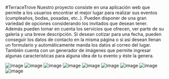 #TerraceTrove
Nuestro proyecto consiste en una aplicación web que permite a los usuarios encontrar el mejor lugar para realizar sus eventos (cumpleaños, bodas, posadas, etc..).
Pueden disponer de una gran variedad de opciones considerando los invitados que desean tener. Además pueden tomar en cuenta los servicios que ofrecen, ver parte de 
su galería y una breve descripción. Si desean cotizar para una fecha, pueden conseguir los datos de contacto en la misma página o si así desean llenan un formulario
y automáticamente manda los datos al correo del lugar. También cuenta con un generador de imágenes que permite ingresar algunas caracteristicas para alguna idea de 
tu evento y éste la genera.

![image](https://github.com/KenyaMercado/Proyecto1_ProgInter/assets/142718861/bbe33427-a7c7-4310-a33e-ef57162c1d3d)
![image](https://github.com/KenyaMercado/Proyecto1_ProgInter/assets/142718861/b01747b6-5355-48d9-b7cd-fafb0da25d21)
![image](https://github.com/KenyaMercado/Proyecto1_ProgInter/assets/142718861/fc716816-219b-4bce-bf17-b2abeff030f7)
![image](https://github.com/KenyaMercado/Proyecto1_ProgInter/assets/142718861/f1861ce9-d517-45d7-964d-14b565b143f7)
![image](https://github.com/KenyaMercado/Proyecto1_ProgInter/assets/142718861/8e257851-9fe6-4723-b63d-7df2226058be)
![image](https://github.com/KenyaMercado/Proyecto1_ProgInter/assets/142718861/e18f0ca1-0154-4706-bb7a-595893b5d6c3)
![image](https://github.com/KenyaMercado/Proyecto1_ProgInter/assets/142718861/08f002f9-48b2-4c71-a9a3-365ac9016ea6)
![image](https://github.com/KenyaMercado/Proyecto1_ProgInter/assets/142718861/088f47d2-3b46-4102-93d0-f5bb03594bd2)
![image](https://github.com/KenyaMercado/Proyecto1_ProgInter/assets/142718861/5458dc30-ee98-46d7-b666-3b703bb5d913)

